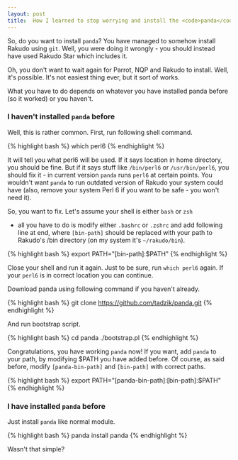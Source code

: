```yaml
---
layout: post
title:  How I learned to stop worrying and install the <code>panda</code>
--- 
```

So, do you want to install `panda`? You have managed to somehow install
Rakudo using `git`. Well, you were doing it wrongly - you should
instead have used Rakudo Star which includes it.

Oh, you don't want to wait again for Parrot, NQP and Rakudo to install.
Well, it's possible. It's not easiest thing ever, but it sort of works.

What you have to do depends on whatever you have installed panda before
(so it worked) or you haven't.

### I haven't installed `panda` before

Well, this is rather common. First, run following shell command.

{% highlight bash %}
which perl6
{% endhighlight %}

It will tell you what perl6 will be used. If it says location in home
directory, you should be fine. But if it says stuff like `/bin/perl6`
or `/usr/bin/perl6`, you should fix it - in current version `panda`
runs `perl6` at certain points. You wouldn't want `panda` to run
outdated version of Rakudo your system could have (also, remove your
system Perl 6 if you want to be safe - you won't need it).

So, you want to fix. Let's assume your shell is either `bash` or `zsh`
- all you have to do is modify either `.bashrc` or `.zshrc` and add
following line at end, where `[bin-path]` should be replaced with your
path to Rakudo's /bin directory (on my system it's `~/rakudo/bin`).

{% highlight bash %}
export PATH="[bin-path]:$PATH"
{% endhighlight %}

Close your shell and run it again. Just to be sure, run `which perl6`
again. If your `perl6` is in correct location you can continue.

Download panda using following command if you haven't already.

{% highlight bash %}
git clone https://github.com/tadzik/panda.git
{% endhighlight %}

And run bootstrap script.

{% highlight bash %}
cd panda
./bootstrap.pl
{% endhighlight %}

Congratulations, you have working `panda` now! If you want, add `panda`
to your path, by modifying $PATH you have added before. Of course, as
said before, modify `[panda-bin-path]` and `[bin-path]` with correct
paths.

{% highlight bash %}
export PATH="[panda-bin-path]:[bin-path]:$PATH"
{% endhighlight %}

### I have installed `panda` before

Just install `panda` like normal module.

{% highlight bash %}
panda install panda
{% endhighlight %}

Wasn't that simple?

